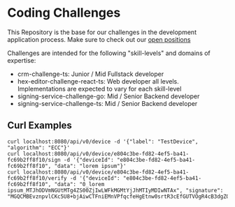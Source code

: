 # Coding Challenges

This Repository is the base for our challenges in the development application process. 
Make sure to check out our [open positions](https://fiskaly.com/jobs)

Challenges are intended for the following "skill-levels" and domains of expertise: 
- crm-challenge-ts: Junior / Mid Fullstack developer
- hex-editor-challenge-react-ts: Web developer all levels. Implementations are expected to vary for each skill-level
- signing-service-challenge-go: Mid / Senior Backend developer
- signing-service-challenge-ts: Mid / Senior Backend developer


## Curl Examples
```
curl localhost:8080/api/v0/device -d '{"label": "TestDevice", "algorithm": "ECC"}'
curl localhost:8080/api/v0/device/e804c3be-fd82-4ef5-ba41-fc69b2ff8f10/sign -d '{"deviceId": "e804c3be-fd82-4ef5-ba41-fc69b2ff8f10", "data": "lorem ipsum"}'
curl localhost:8080/api/v0/device/e804c3be-fd82-4ef5-ba41-fc69b2ff8f10/verify -d '{"deviceId": "e804c3be-fd82-4ef5-ba41-fc69b2ff8f10", "data": "0_lorem ipsum_MTJhODVmNGUtMTg4ZS00ZjIwLWFkMGMtYjJhMTIyMDIwNTAx", "signature": "MGQCMBEvznpvlCKc5U8+bjAiwCTFniEMnVPfqcfeHgEtnw0srtR3cEfGUTVOgR4cB3dgZQIwQIKqXp7P1T9b1i+SDNGpcRlN4/8ao6Cu0nRkoXU6O4m9mYjEnioq2iQrahUnc4a7"}'
```
